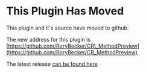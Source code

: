 # This Plugin Has Moved #

This plugin and it's source have moved to github.

The new address for this plugin is [https://github.com/RoryBecker/CR\_MethodPreview](https://github.com/RoryBecker/CR_MethodPreview)

The latest release [can be found here](https://github.com/RoryBecker/CR_MethodPreview/releases/latest)